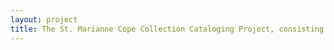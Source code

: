 ```yaml
--- 
layout: project 
title: The St. Marianne Cope Collection Cataloging Project, consisting of an archive and a museum collection
---
```



